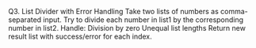 Q3. List Divider with Error Handling
Take two lists of numbers as comma-separated input.
Try to divide each number in list1 by the corresponding number in list2.
Handle:
Division by zero
Unequal list lengths
Return new result list with success/error for each index.